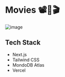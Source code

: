 # Movies 📽️🍿🎬

![image](https://github.com/kamalika0363/movie-node-mongodb/assets/59131714/87eb588c-69b9-488f-9b10-2f775a9dfd04)

## Tech Stack 
- Next.js
- Tailwind CSS
- MondoDB Atlas
- Vercel
